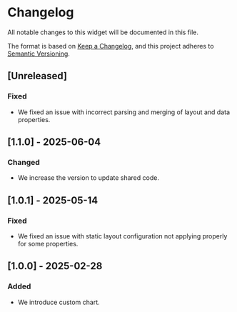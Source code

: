 # Changelog

All notable changes to this widget will be documented in this file.

The format is based on [Keep a Changelog](https://keepachangelog.com/en/1.0.0/), and this project adheres to [Semantic Versioning](https://semver.org/spec/v2.0.0.html).

## [Unreleased]

### Fixed

- We fixed an issue with incorrect parsing and merging of layout and data properties.

## [1.1.0] - 2025-06-04

### Changed

- We increase the version to update shared code.

## [1.0.1] - 2025-05-14

### Fixed

- We fixed an issue with static layout configuration not applying properly for some properties.

## [1.0.0] - 2025-02-28

### Added

- We introduce custom chart.
